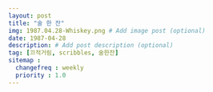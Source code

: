 ```yaml
---
layout: post
title: "술 한 잔"
img: 1987.04.28-Whiskey.png # Add image post (optional)
date: 1987-04-28
description: # Add post description (optional)
tag: [끄적거림, scribbles, 술한잔]
sitemap :
  changefreq : weekly
  priority : 1.0
---
```

